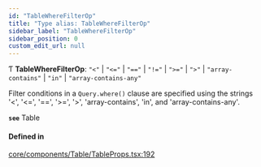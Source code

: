 ```yaml
---
id: "TableWhereFilterOp"
title: "Type alias: TableWhereFilterOp"
sidebar_label: "TableWhereFilterOp"
sidebar_position: 0
custom_edit_url: null
---
```


Ƭ **TableWhereFilterOp**: ``"<"`` \| ``"<="`` \| ``"=="`` \| ``"!="`` \| ``">="`` \| ``">"`` \| ``"array-contains"`` \| ``"in"`` \| ``"array-contains-any"``

Filter conditions in a `Query.where()` clause are specified using the
strings '<', '<=', '==', '>=', '>', 'array-contains', 'in', and 'array-contains-any'.

**`see`** Table

#### Defined in

[core/components/Table/TableProps.tsx:192](https://github.com/Camberi/firecms/blob/2d60fba/src/core/components/Table/TableProps.tsx#L192)
